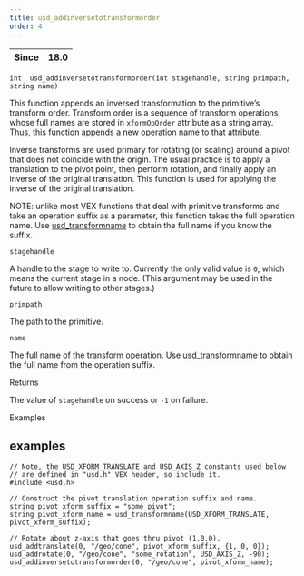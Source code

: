 ```yaml
---
title: usd_addinversetotransformorder
order: 4
---
```

| Since | 18.0 |
| --- | --- |

`int  usd_addinversetotransformorder(int stagehandle, string primpath, string name)`

This function appends an inversed transformation to the primitive’s transform order. Transform order is a sequence of transform operations, whose full names are stored in `xformOpOrder` attribute as a string array. Thus, this function appends a new operation name to that attribute.

Inverse transforms are used primary for rotating (or scaling) around a pivot that does not coincide with the origin. The usual practice is to apply a translation to the pivot point, then perform rotation, and finally apply an inverse of the original translation. This function is used for applying the inverse of the original translation.

NOTE: unlike most VEX functions that deal with primitive transforms and take an operation suffix as a parameter, this function takes the full operation name. Use [usd_transformname](./usd_transformname "Constructs a full name of a transform operation") to obtain the full name if you know the suffix.

`stagehandle`

A handle to the stage to write to. Currently the only valid value is `0`, which means the current stage in a node. (This argument may be used in the future to allow writing to other stages.)

`primpath`

The path to the primitive.

`name`

The full name of the transform operation. Use [usd_transformname](./usd_transformname "Constructs a full name of a transform operation") to obtain the full name from the operation suffix.

Returns

The value of `stagehandle` on success or `-1` on failure.

Examples

## examples

```vex
// Note, the USD_XFORM_TRANSLATE and USD_AXIS_Z constants used below 
// are defined in "usd.h" VEX header, so include it.
#include <usd.h>

// Construct the pivot translation operation suffix and name. 
string pivot_xform_suffix = "some_pivot";
string pivot_xform_name = usd_transformname(USD_XFORM_TRANSLATE, pivot_xform_suffix);

// Rotate about z-axis that goes thru pivot (1,0,0).
usd_addtranslate(0, "/geo/cone", pivot_xform_suffix, {1, 0, 0});
usd_addrotate(0, "/geo/cone", "some_rotation", USD_AXIS_Z, -90);
usd_addinversetotransformorder(0, "/geo/cone", pivot_xform_name);

```
